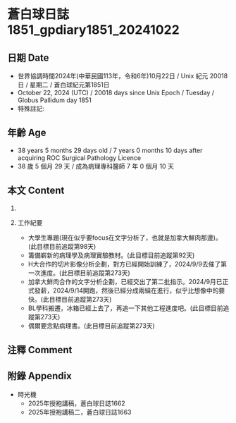 [_metadata_:encoding]: - "utf-8"
[_metadata_:language]: - "zh-Hant-TW"
[_metadata_:fileformat]: - "markdown"
[_metadata_:MIME_type]: - "text/plain"
[_metadata_:markdown_version]: - "commonmark version 0.30"
[_metadata_:markdown_spec]: - "https://spec.commonmark.org/0.30/"

# 蒼白球日誌1851_gpdiary1851_20241022 #

## 日期 Date ##

* 世界協調時間2024年(中華民國113年，令和6年)10月22日 / Unix 紀元 20018 日 / 星期二 / 蒼白球紀元第1851日
* October 22, 2024 (UTC) / 20018 days since Unix Epoch / Tuesday / Globus Pallidum day 1851
* 特殊註記:

## 年齡 Age ##

* 38 years 5 months 29 days old / 7 years 0 months 10 days after acquiring ROC Surgical Pathology Licence
* 38 歲 5 個月 29 天 / 成為病理專科醫師 7 年 0 個月 10 天

## 本文 Content ##

1. 

2. 工作紀要

    - 大學生專題(現在似乎要focus在文字分析了，也就是加拿大鮮肉那邊)。(此目標目前追蹤第98天)
    - 籌備嶄新的病理學及病理實驗教材。(此目標目前追蹤第92天)
    - H大合作的切片影像分析企劃，對方已經開始訓練了，2024/9/9去催了第一次進度。(此目標目前追蹤第273天)
    - 加拿大鮮肉合作的文字分析企劃，已經交出了第二批指示。2024/9月已正式發薪，2024/9/14開跑，然後已經分成兩組在進行，似乎比想像中的要快。(此目標目前追蹤第273天)
    - BL學科搬遷，冰箱已經上去了，再追一下其他工程進度吧。(此目標目前追蹤第273天)
    - 偶爾要念點病理書。(此目標目前追蹤第273天)

## 注釋 Comment ##


## 附錄 Appendix ##

* 時光機
    - 2025年授袍講稿，蒼白球日誌1662
    - 2025年授袍講稿二，蒼白球日誌1663
